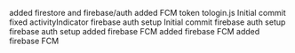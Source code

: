 added firestore and firebase/auth
added FCM token tologin.js
Initial commit
fixed activityIndicator
firebase auth setup
Initial commit
firebase auth setup
firebase auth setup
added firebase FCM
added firebase FCM
added firebase FCM
